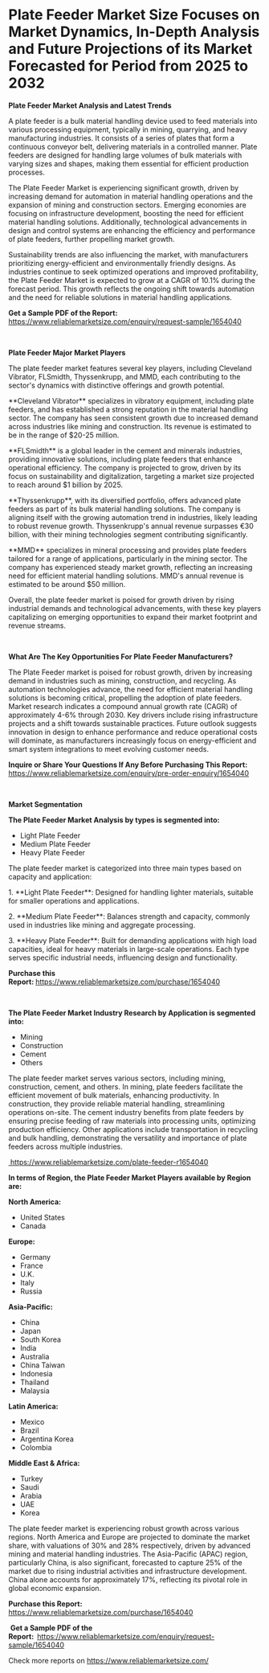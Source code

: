 <p><h1>Plate Feeder Market Size Focuses on Market Dynamics, In-Depth Analysis and Future Projections of its Market Forecasted for Period from 2025 to 2032</h1></p><p><strong>Plate Feeder Market Analysis and Latest Trends</strong></p>
<p><p>A plate feeder is a bulk material handling device used to feed materials into various processing equipment, typically in mining, quarrying, and heavy manufacturing industries. It consists of a series of plates that form a continuous conveyor belt, delivering materials in a controlled manner. Plate feeders are designed for handling large volumes of bulk materials with varying sizes and shapes, making them essential for efficient production processes.</p><p>The Plate Feeder Market is experiencing significant growth, driven by increasing demand for automation in material handling operations and the expansion of mining and construction sectors. Emerging economies are focusing on infrastructure development, boosting the need for efficient material handling solutions. Additionally, technological advancements in design and control systems are enhancing the efficiency and performance of plate feeders, further propelling market growth.</p><p>Sustainability trends are also influencing the market, with manufacturers prioritizing energy-efficient and environmentally friendly designs. As industries continue to seek optimized operations and improved profitability, the Plate Feeder Market is expected to grow at a CAGR of 10.1% during the forecast period. This growth reflects the ongoing shift towards automation and the need for reliable solutions in material handling applications.</p></p>
<p><strong>Get a Sample PDF of the Report:&nbsp;</strong> <a href="https://www.reliablemarketsize.com/enquiry/request-sample/1654040?utm_campaign=2747&utm_medium=2&utm_source=Github&utm_content=ia&utm_term=07032025&utm_id=plate-feeder">https://www.reliablemarketsize.com/enquiry/request-sample/1654040</a></p>
<p>&nbsp;</p>
<p><strong>Plate Feeder Major Market Players</strong></p>
<p><p>The plate feeder market features several key players, including Cleveland Vibrator, FLSmidth, Thyssenkrupp, and MMD, each contributing to the sector's dynamics with distinctive offerings and growth potential.</p><p>**Cleveland Vibrator** specializes in vibratory equipment, including plate feeders, and has established a strong reputation in the material handling sector. The company has seen consistent growth due to increased demand across industries like mining and construction. Its revenue is estimated to be in the range of $20-25 million.</p><p>**FLSmidth** is a global leader in the cement and minerals industries, providing innovative solutions, including plate feeders that enhance operational efficiency. The company is projected to grow, driven by its focus on sustainability and digitalization, targeting a market size projected to reach around $1 billion by 2025.</p><p>**Thyssenkrupp**, with its diversified portfolio, offers advanced plate feeders as part of its bulk material handling solutions. The company is aligning itself with the growing automation trend in industries, likely leading to robust revenue growth. Thyssenkrupp's annual revenue surpasses €30 billion, with their mining technologies segment contributing significantly.</p><p>**MMD** specializes in mineral processing and provides plate feeders tailored for a range of applications, particularly in the mining sector. The company has experienced steady market growth, reflecting an increasing need for efficient material handling solutions. MMD's annual revenue is estimated to be around $50 million.</p><p>Overall, the plate feeder market is poised for growth driven by rising industrial demands and technological advancements, with these key players capitalizing on emerging opportunities to expand their market footprint and revenue streams.</p></p>
<p>&nbsp;</p>
<p><strong>What Are The Key Opportunities For Plate Feeder Manufacturers?</strong></p>
<p><p>The Plate Feeder market is poised for robust growth, driven by increasing demand in industries such as mining, construction, and recycling. As automation technologies advance, the need for efficient material handling solutions is becoming critical, propelling the adoption of plate feeders. Market research indicates a compound annual growth rate (CAGR) of approximately 4-6% through 2030. Key drivers include rising infrastructure projects and a shift towards sustainable practices. Future outlook suggests innovation in design to enhance performance and reduce operational costs will dominate, as manufacturers increasingly focus on energy-efficient and smart system integrations to meet evolving customer needs.</p></p>
<p><strong>Inquire or Share Your Questions If Any Before Purchasing This Report:</strong> <a href="https://www.reliablemarketsize.com/enquiry/pre-order-enquiry/1654040?utm_campaign=2747&utm_medium=2&utm_source=Github&utm_content=ia&utm_term=07032025&utm_id=plate-feeder">https://www.reliablemarketsize.com/enquiry/pre-order-enquiry/1654040</a></p>
<p>&nbsp;</p>
<p><strong>Market Segmentation</strong></p>
<p><strong>The Plate Feeder Market Analysis by types is segmented into:</strong></p>
<p><ul><li>Light Plate Feeder</li><li>Medium Plate Feeder</li><li>Heavy Plate Feeder</li></ul></p>
<p><p>The plate feeder market is categorized into three main types based on capacity and application: </p><p>1. **Light Plate Feeder**: Designed for handling lighter materials, suitable for smaller operations and applications. </p><p>2. **Medium Plate Feeder**: Balances strength and capacity, commonly used in industries like mining and aggregate processing. </p><p>3. **Heavy Plate Feeder**: Built for demanding applications with high load capacities, ideal for heavy materials in large-scale operations. Each type serves specific industrial needs, influencing design and functionality.</p></p>
<p><strong>Purchase this Report:&nbsp;</strong><a href="https://www.reliablemarketsize.com/purchase/1654040?utm_campaign=2747&utm_medium=2&utm_source=Github&utm_content=ia&utm_term=07032025&utm_id=plate-feeder">https://www.reliablemarketsize.com/purchase/1654040</a></p>
<p>&nbsp;</p>
<p><strong>The Plate Feeder Market Industry Research by Application is segmented into:</strong></p>
<p><ul><li>Mining</li><li>Construction</li><li>Cement</li><li>Others</li></ul></p>
<p><p>The plate feeder market serves various sectors, including mining, construction, cement, and others. In mining, plate feeders facilitate the efficient movement of bulk materials, enhancing productivity. In construction, they provide reliable material handling, streamlining operations on-site. The cement industry benefits from plate feeders by ensuring precise feeding of raw materials into processing units, optimizing production efficiency. Other applications include transportation in recycling and bulk handling, demonstrating the versatility and importance of plate feeders across multiple industries.</p></p>
<p><a href="https://www.reliablemarketsize.com/plate-feeder-r1654040?utm_campaign=2747&utm_medium=2&utm_source=Github&utm_content=ia&utm_term=07032025&utm_id=plate-feeder">&nbsp;https://www.reliablemarketsize.com/plate-feeder-r1654040</a></p>
<p><strong>In terms of Region, the Plate Feeder Market Players available by Region are:</strong></p>
<p>
    <p> <strong> North America: </strong>
        <ul>
            <li>United States</li>
            <li>Canada</li>
        </ul>
        </p> 
    <p> <strong> Europe: </strong>
        <ul>
            <li>Germany</li>
            <li>France</li>
            <li>U.K.</li>
            <li>Italy</li>
            <li>Russia</li>
        </ul>
        </p> 
    <p> <strong> Asia-Pacific: </strong>
        <ul>
            <li>China</li>
            <li>Japan</li>
            <li>South Korea</li>
            <li>India</li>
            <li>Australia</li>
            <li>China Taiwan</li>
            <li>Indonesia</li>
            <li>Thailand</li>
            <li>Malaysia</li>
        </ul>
        </p> 
    <p> <strong> Latin America: </strong>
        <ul>
            <li>Mexico</li>
            <li>Brazil</li>
            <li>Argentina Korea</li>
            <li>Colombia</li>
        </ul>
        </p> 
    <p> <strong> Middle East & Africa: </strong>
        <ul>
            <li>Turkey</li>
            <li>Saudi</li>
            <li>Arabia</li>
            <li>UAE</li>
            <li>Korea</li>
        </ul>
    </p>
    </p>
<p><p>The plate feeder market is experiencing robust growth across various regions. North America and Europe are projected to dominate the market share, with valuations of 30% and 28% respectively, driven by advanced mining and material handling industries. The Asia-Pacific (APAC) region, particularly China, is also significant, forecasted to capture 25% of the market due to rising industrial activities and infrastructure development. China alone accounts for approximately 17%, reflecting its pivotal role in global economic expansion.</p></p>
<p><strong>Purchase this Report: </strong><a href="https://www.reliablemarketsize.com/purchase/1654040?utm_campaign=2747&utm_medium=2&utm_source=Github&utm_content=ia&utm_term=07032025&utm_id=plate-feeder">https://www.reliablemarketsize.com/purchase/1654040</a></p>
<p>&nbsp;<strong>Get a Sample PDF of the Report:&nbsp;&nbsp;</strong><a href="https://www.reliablemarketsize.com/enquiry/request-sample/1654040?utm_campaign=2747&utm_medium=2&utm_source=Github&utm_content=ia&utm_term=07032025&utm_id=plate-feeder">https://www.reliablemarketsize.com/enquiry/request-sample/1654040</a></p>
<p><strong></strong></p>
<p>Check more reports on <a href="https://www.reliablemarketsize.com/?utm_campaign=2747&utm_medium=2&utm_source=Github&utm_content=ia&utm_term=07032025&utm_id=plate-feeder">https://www.reliablemarketsize.com/</a></p>